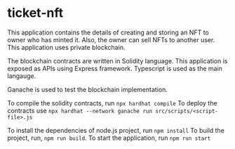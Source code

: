 # ticket-nft
This application contains the details of creating and storing an NFT to owner who has minted it. Also, the owner can sell NFTs to another user. 
This application uses private blockchain.

The blockchain contracts are written in Solidity language. This application is exposed as APIs using Express framework. 
Typescript is used as the main langauge.

Ganache is used to test the blockchain implementation.

To compile the solidity contracts, run ```npx hardhat compile```
To deploy the contracts use ```npx hardhat --network ganache run src/scripts/<script-file>.js```

To install the dependencies of node.js project, run ```npm install```
To build the project, run, ```npm run build```.
To start the application, run ```npm run start```
